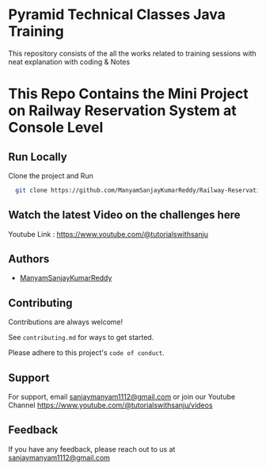 
# Pyramid Technical Classes Java Training

This repository consists of the all the works related to training sessions with neat explanation with coding & Notes

# This Repo Contains the Mini Project on Railway Reservation System at Console Level 



## Run Locally

Clone the project and Run

```bash
  git clone https://github.com/ManyamSanjayKumarReddy/Railway-Reservation-System-Console-Level.git
```


## Watch  the latest Video on the challenges here

Youtube Link : https://www.youtube.com/@tutorialswithsanju


## Authors

- [ManyamSanjayKumarReddy](https://www.github.com/ManyamSanjayKumarReddy)


## Contributing

Contributions are always welcome!

See `contributing.md` for ways to get started.

Please adhere to this project's `code of conduct`.


## Support

For support, email sanjaymanyam1112@gmail.com or join our Youtube Channel https://www.youtube.com/@tutorialswithsanju/videos


## Feedback

If you have any feedback, please reach out to us at sanjaymanyam1112@gmail.com


